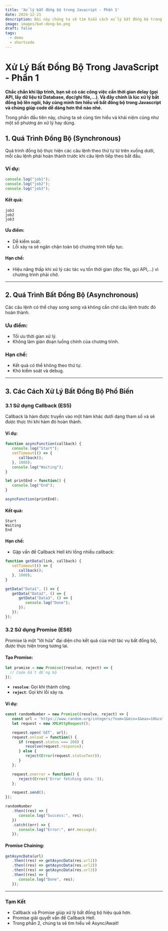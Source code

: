 ```yaml
---
title: 'Xử lý bất đồng bộ trong Javacript - Phần 1'
date: 2024-12-21
description: Bài này chúng ta sẽ tìm hiểu cách xử lý bất đồng bộ trong Javacript.
image: images/bat-dong-bo.png
draft: false
tags:
  - demo
  - shortcode
---
```

# Xử Lý Bất Đồng Bộ Trong JavaScript - Phần 1
**Chắc chắn khi lập trình, bạn sẽ có các công việc cần thời gian delay (gọi API, lấy dữ liệu từ Database, đọc/ghi file,...). Và đây chính là lúc xử lý bất đồng bộ lên ngôi, hãy cùng mình tìm hiểu về bất đồng bộ trong Javascript và chúng giúp code dễ dàng hơn thế nào nhé.**

Trong phần đầu tiên này, chúng ta sẽ cùng tìm hiểu và khái niệm cũng như một số phương án xử lý hay dùng.
## 1. Quá Trình Đồng Bộ (Synchronous)
Quá trình đồng bộ thực hiện các câu lệnh theo thứ tự từ trên xuống dưới, mỗi câu lệnh phải hoàn thành trước khi câu lệnh tiếp theo bắt đầu.

### Ví dụ:
```javascript
console.log("job1");
console.log("job2");
console.log("job3");
```
#### Kết quả:
```
job1
job2
job3
```
#### Ưu điểm:
- Dễ kiểm soát.
- Lỗi xảy ra sẽ ngăn chặn toàn bộ chương trình tiếp tục.

#### Hạn chế:
- Hiệu năng thấp khi xử lý các tác vụ tốn thời gian (đọc file, gọi API,...) vì chương trình phải chờ.

---

## 2. Quá Trình Bất Đồng Bộ (Asynchronous)
Các câu lệnh có thể chạy song song và không cần chờ câu lệnh trước đó hoàn thành.

### Ưu điểm:
- Tối ưu thời gian xử lý.
- Không làm gián đoạn luồng chính của chương trình.

### Hạn chế:
- Kết quả có thể không theo thứ tự.
- Khó kiểm soát và debug.

---

## 3. Các Cách Xử Lý Bất Đồng Bộ Phổ Biến

### 3.1 Sử dụng Callback (ES5)
Callback là hàm được truyền vào một hàm khác dưới dạng tham số và sẽ được thực thi khi hàm đó hoàn thành.

#### Ví dụ:
```javascript
function asyncFunction(callback) {
   console.log("Start");
   setTimeout(() => {
      callback();
   }, 1000);
   console.log("Waiting");
}

let printEnd = function() {
   console.log("End");
}

asyncFunction(printEnd);
```
#### Kết quả:
```
Start
Waiting
End
```
#### Hạn chế:
- Gặp vấn đề Callback Hell khi lồng nhiều callback:

```javascript
function getData(link, callback) {
   setTimeout(() => {
      callback();
   }, 1000);
}

getData("Data1", () => {
   getData("Data2", () => {
      getData("Data3", () => {
         console.log("Done");
      });
   });
});
```

### 3.2 Sử dụng Promise (ES6)
Promise là một "lời hứa" đại diện cho kết quả của một tác vụ bất đồng bộ, được thực hiện trong tương lai.

#### Tạo Promise:
```javascript
let promise = new Promise((resolve, reject) => {
  // Code bất đồng bộ
});
```
- **`resolve`**: Gọi khi thành công.
- **`reject`**: Gọi khi lỗi xảy ra.

#### Ví dụ:
```javascript
const randomNumber = new Promise((resolve, reject) => {
   const url = 'https://www.random.org/integers/?num=1&min=1&max=10&col=1&base=10&format=plain&rnd=new';
   let request = new XMLHttpRequest();

   request.open('GET', url);
   request.onload = function() {
      if (request.status === 200) {
         resolve(request.response);
      } else {
         reject(Error(request.statusText));
      }
   };

   request.onerror = function() {
      reject(Error('Error fetching data.'));
   };

   request.send();
});

randomNumber
   .then((res) => {
      console.log("Success:", res);
   })
   .catch((err) => {
      console.log("Error:", err.message);
   });
```

#### Promise Chaining:
```javascript
getAsyncData(url)
   .then((res) => getAsyncData(res.url1))
   .then((res) => getAsyncData(res.url2))
   .then((res) => getAsyncData(res.url3))
   .then((res) => {
      console.log("Done", res);
   });
```
---

### Tạm Kết
- Callback và Promise giúp xử lý bất đồng bộ hiệu quả hơn.
- Promise giải quyết vấn đề Callback Hell.
- Trong phần 2, chúng ta sẽ tìm hiểu về Async/Await!
